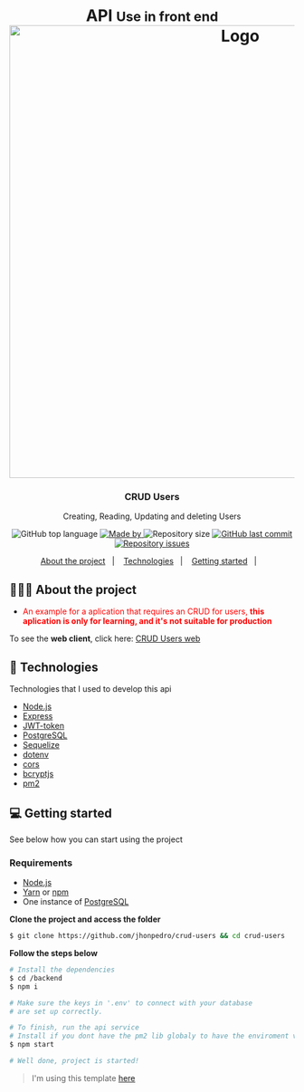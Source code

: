 <h1 align="center">
  API
  <small>Use in front end</small>
	<img alt="Logo" src="https://user-images.githubusercontent.com/64690421/88960991-b99ae280-d27a-11ea-98c6-cb2256139fc0.gif" width="800px" />
</h1>

<h3 align="center">
  CRUD Users
</h3>

<p align="center">Creating, Reading, Updating and deleting Users</p>

<p align="center">
  <img alt="GitHub top language" src="https://img.shields.io/github/languages/top/jhonpedro/crud-users">

  <a href="https://github.com/jhonpedro">
    <img alt="Made by" src="https://img.shields.io/badge/made%20by-joao%20pedro-gree">
  </a>
  
  <img alt="Repository size" src="https://img.shields.io/github/repo-size/jhonpedro/crud-users">
  
  <a href="https://github.com/jhonpedro/crud-users/commits/master">
    <img alt="GitHub last commit" src="https://img.shields.io/github/last-commit/jhonpedro/crud-users">
  </a>
  
  <a href="https://github.com/jhonpedro/crud-users/issues">
    <img alt="Repository issues" src="https://img.shields.io/github/issues/jhonpedro/crud-users">
  </a>

</p>

<p align="center">
  <a href="#-about-the-project">About the project</a>&nbsp;&nbsp;&nbsp;|&nbsp;&nbsp;&nbsp;
  <a href="#-technologies">Technologies</a>&nbsp;&nbsp;&nbsp;|&nbsp;&nbsp;&nbsp;
  <a href="#-getting-started">Getting started</a>&nbsp;&nbsp;&nbsp;|&nbsp;&nbsp;&nbsp;
</p>

## 👨🏻‍💻 About the project

- <p style="color: red;">An example for a aplication that requires an CRUD for users, <strong>this aplication is only for learning, and it's not suitable for production</strong></p>

To see the **web client**, click here: [CRUD Users web](https://github.com/jhonpedro/crud-users/tree/master/frontend)</br>

## 🚀 Technologies

Technologies that I used to develop this api

- [Node.js](https://nodejs.org/en/)
- [Express](https://expressjs.com/pt-br/)
- [JWT-token](https://jwt.io/)
- [PostgreSQL](https://www.postgresql.org/)
- [Sequelize](https://sequelize.org/)
- [dotenv](https://github.com/motdotla/dotenv)
- [cors](https://github.com/expressjs/cors)
- [bcryptjs](https://github.com/dcodeIO/bcrypt.js/)
- [pm2](https://github.com/Unitech/pm2)

## 💻 Getting started

See below how you can start using the project

### Requirements

- [Node.js](https://nodejs.org/en/)
- [Yarn](https://classic.yarnpkg.com/) or [npm](https://www.npmjs.com/)
- One instance of [PostgreSQL](https://www.postgresql.org/)

**Clone the project and access the folder**

```bash
$ git clone https://github.com/jhonpedro/crud-users && cd crud-users
```

**Follow the steps below**

```bash
# Install the dependencies
$ cd /backend
$ npm i

# Make sure the keys in '.env' to connect with your database
# are set up correctly.

# To finish, run the api service
# Install if you dont have the pm2 lib globaly to have the enviroment variable in start script
$ npm start

# Well done, project is started!
```

> I'm using this template [here](https://github.com/EliasGcf/readme-template/tree/master/templates)
